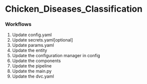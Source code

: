 # Chicken_Diseases_Classification

### Workflows
1. Update config.yaml
2. Update secrets.yaml[optional]
3. Update params.yaml
4. Update the entity
5. Update the configuration manager in config 
6. Update the components 
7. Update the pipeline 
8. Update the main.py
9. Update the dvc.yaml